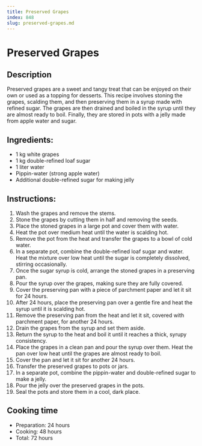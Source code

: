 ```yaml
---
title: Preserved Grapes
index: 848
slug: preserved-grapes.md
---
```


# Preserved Grapes

## Description
Preserved grapes are a sweet and tangy treat that can be enjoyed on their own or used as a topping for desserts. This recipe involves stoning the grapes, scalding them, and then preserving them in a syrup made with refined sugar. The grapes are then drained and boiled in the syrup until they are almost ready to boil. Finally, they are stored in pots with a jelly made from apple water and sugar.

## Ingredients:
- 1 kg white grapes
- 1 kg double-refined loaf sugar
- 1 liter water
- Pippin-water (strong apple water)
- Additional double-refined sugar for making jelly

## Instructions:
1. Wash the grapes and remove the stems.
2. Stone the grapes by cutting them in half and removing the seeds.
3. Place the stoned grapes in a large pot and cover them with water.
4. Heat the pot over medium heat until the water is scalding hot.
5. Remove the pot from the heat and transfer the grapes to a bowl of cold water.
6. In a separate pot, combine the double-refined loaf sugar and water. Heat the mixture over low heat until the sugar is completely dissolved, stirring occasionally.
7. Once the sugar syrup is cold, arrange the stoned grapes in a preserving pan.
8. Pour the syrup over the grapes, making sure they are fully covered.
9. Cover the preserving pan with a piece of parchment paper and let it sit for 24 hours.
10. After 24 hours, place the preserving pan over a gentle fire and heat the syrup until it is scalding hot.
11. Remove the preserving pan from the heat and let it sit, covered with parchment paper, for another 24 hours.
12. Drain the grapes from the syrup and set them aside.
13. Return the syrup to the heat and boil it until it reaches a thick, syrupy consistency.
14. Place the grapes in a clean pan and pour the syrup over them. Heat the pan over low heat until the grapes are almost ready to boil.
15. Cover the pan and let it sit for another 24 hours.
16. Transfer the preserved grapes to pots or jars.
17. In a separate pot, combine the pippin-water and double-refined sugar to make a jelly.
18. Pour the jelly over the preserved grapes in the pots.
19. Seal the pots and store them in a cool, dark place.

## Cooking time
- Preparation: 24 hours
- Cooking: 48 hours
- Total: 72 hours